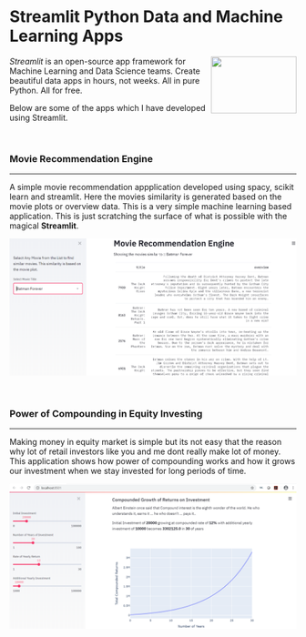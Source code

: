 # Streamlit Python Data and Machine Learning Apps

<img align="right" src="https://assets.website-files.com/5dc3b47ddc6c0c2a1af74ad0/5e0a328bedb754beb8a973f9_logomark_website.png" height="100" width="150" />

_Streamlit_ is an open-source app framework for Machine Learning and Data Science teams. Create beautiful data apps in hours, not weeks. All in pure Python. All for free.

Below are some of the apps which I have developed using Streamlit. 

<br>

### Movie Recommendation Engine

----------------------------------------------

A simple movie recommendation appplication developed using spacy, scikit learn and streamlit. Here the movies similarity is generated based on the movie plots or overview data. This is a very simple machine learning based application. This is just scratching the surface of what is possible with the magical **Streamlit**.

![](/MovieRecommendation/movie.PNG)

<br>


### Power of Compounding in Equity Investing

----------------------------------------------

Making money in equity market is simple but its not easy that the reason why lot of retail investors like you and me dont really make lot of money. This application shows how power of compounding works and how it grows our investment when we stay invested for long periods of time. 

![](/PowerOfCompounding/compounding.PNG)

<br>
